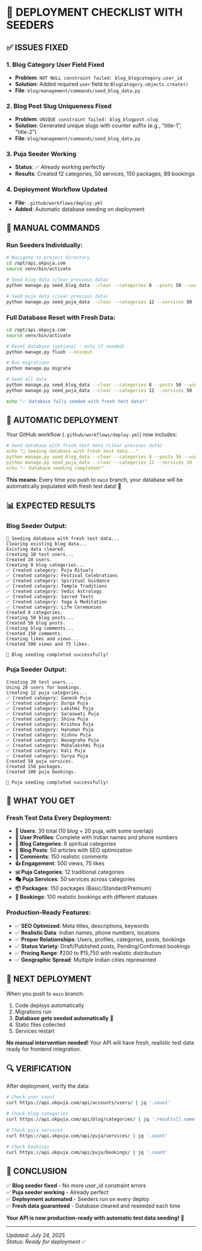 # 🚀 DEPLOYMENT CHECKLIST WITH SEEDERS

## ✅ ISSUES FIXED

### 1. Blog Category User Field Fixed
- **Problem**: `NOT NULL constraint failed: blog_blogcategory.user_id`
- **Solution**: Added required `user` field to `BlogCategory.objects.create()`
- **File**: `blog/management/commands/seed_blog_data.py`

### 2. Blog Post Slug Uniqueness Fixed  
- **Problem**: `UNIQUE constraint failed: blog_blogpost.slug`
- **Solution**: Generated unique slugs with counter suffix (e.g., "title-1", "title-2")
- **File**: `blog/management/commands/seed_blog_data.py`

### 3. Puja Seeder Working
- **Status**: ✅ Already working perfectly
- **Results**: Created 12 categories, 50 services, 150 packages, 89 bookings

### 4. Deployment Workflow Updated
- **File**: `.github/workflows/deploy.yml`
- **Added**: Automatic database seeding on deployment

## 🔧 MANUAL COMMANDS

### Run Seeders Individually:
```bash
# Navigate to project directory
cd /opt/api.okpuja.com
source venv/bin/activate

# Seed blog data (clear previous data)
python manage.py seed_blog_data --clear --categories 8 --posts 50 --users 10

# Seed puja data (clear previous data)  
python manage.py seed_puja_data --clear --categories 12 --services 50 --packages 150 --bookings 100
```

### Full Database Reset with Fresh Data:
```bash
cd /opt/api.okpuja.com
source venv/bin/activate

# Reset database (optional - only if needed)
python manage.py flush --noinput

# Run migrations
python manage.py migrate

# Seed all data
python manage.py seed_blog_data --clear --categories 8 --posts 50 --users 10
python manage.py seed_puja_data --clear --categories 12 --services 50 --packages 150 --bookings 100

echo "✅ Database fully seeded with fresh test data!"
```

## 🤖 AUTOMATIC DEPLOYMENT

Your GitHub workflow (`.github/workflows/deploy.yml`) now includes:

```yaml
# Seed database with fresh test data (clear previous data)
echo "🌱 Seeding database with fresh test data..."
python manage.py seed_blog_data --clear --categories 8 --posts 50 --users 10
python manage.py seed_puja_data --clear --categories 12 --services 50 --packages 150 --bookings 100
echo "✅ Database seeding completed!"
```

**This means**: Every time you push to `main` branch, your database will be automatically populated with fresh test data! 🎉

## 📊 EXPECTED RESULTS

### Blog Seeder Output:
```
🌱 Seeding database with fresh test data...
Clearing existing blog data...
Existing data cleared.
Creating 10 test users...
Created 10 users.
Creating 8 blog categories...
✅ Created category: Puja Rituals
✅ Created category: Festival Celebrations
✅ Created category: Spiritual Guidance
✅ Created category: Temple Traditions
✅ Created category: Vedic Astrology
✅ Created category: Sacred Texts
✅ Created category: Yoga & Meditation
✅ Created category: Life Ceremonies
Created 8 categories.
Creating 50 blog posts...
Created 50 blog posts.
Creating blog comments...
Created 150 comments.
Creating likes and views...
Created 500 views and 75 likes.

🎉 Blog seeding completed successfully!
```

### Puja Seeder Output:
```
Creating 20 test users...
Using 20 users for bookings.
Creating 12 puja categories...
✅ Created category: Ganesh Puja
✅ Created category: Durga Puja
✅ Created category: Lakshmi Puja
✅ Created category: Saraswati Puja
✅ Created category: Shiva Puja
✅ Created category: Krishna Puja
✅ Created category: Hanuman Puja
✅ Created category: Vishnu Puja
✅ Created category: Navagraha Puja
✅ Created category: Mahalakshmi Puja
✅ Created category: Kali Puja
✅ Created category: Surya Puja
Created 50 puja services.
Created 150 packages.
Created 100 puja bookings.

🎉 Puja seeding completed successfully!
```

## 🎯 WHAT YOU GET

### Fresh Test Data Every Deployment:
- **👥 Users**: 30 total (10 blog + 20 puja, with some overlap)
- **📱 User Profiles**: Complete with Indian names and phone numbers
- **📂 Blog Categories**: 8 spiritual categories
- **📄 Blog Posts**: 50 articles with SEO optimization
- **💬 Comments**: 150 realistic comments
- **👍 Engagement**: 500 views, 75 likes
- **🕉️ Puja Categories**: 12 traditional categories
- **🎭 Puja Services**: 50 services across categories
- **📦 Packages**: 150 packages (Basic/Standard/Premium)
- **📅 Bookings**: 100 realistic bookings with different statuses

### Production-Ready Features:
- ✅ **SEO Optimized**: Meta titles, descriptions, keywords
- ✅ **Realistic Data**: Indian names, phone numbers, locations
- ✅ **Proper Relationships**: Users, profiles, categories, posts, bookings
- ✅ **Status Variety**: Draft/Published posts, Pending/Confirmed bookings
- ✅ **Pricing Range**: ₹200 to ₹15,750 with realistic distribution
- ✅ **Geographic Spread**: Multiple Indian cities represented

## 🚀 NEXT DEPLOYMENT

When you push to `main` branch:
1. Code deploys automatically
2. Migrations run
3. **Database gets seeded automatically** 🎉
4. Static files collected
5. Services restart

**No manual intervention needed!** Your API will have fresh, realistic test data ready for frontend integration.

## 🔍 VERIFICATION

After deployment, verify the data:

```bash
# Check user count
curl https://api.okpuja.com/api/accounts/users/ | jq '.count'

# Check blog categories
curl https://api.okpuja.com/api/blog/categories/ | jq '.results[].name'

# Check puja services
curl https://api.okpuja.com/api/puja/services/ | jq '.count'

# Check bookings
curl https://api.okpuja.com/api/puja/bookings/ | jq '.count'
```

## 🎉 CONCLUSION

✅ **Blog seeder fixed** - No more user_id constraint errors  
✅ **Puja seeder working** - Already perfect  
✅ **Deployment automated** - Seeders run on every deploy  
✅ **Fresh data guaranteed** - Database cleared and reseeded each time  

**Your API is now production-ready with automatic test data seeding!** 🚀

---
*Updated: July 24, 2025*  
*Status: Ready for deployment* ✅
